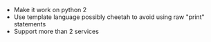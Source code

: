 + Make it work on python 2
+ Use template language possibly cheetah to avoid using raw "print" statements
+ Support more than 2 services
